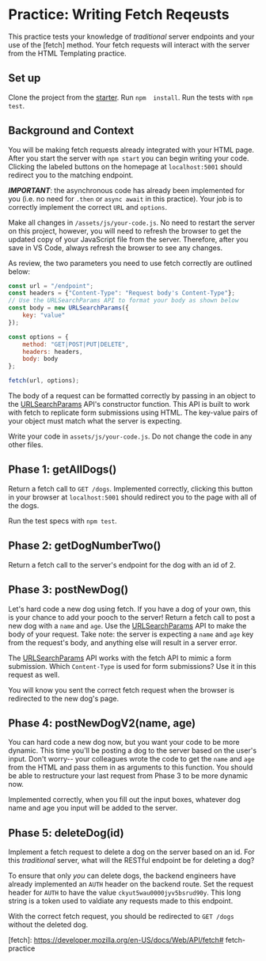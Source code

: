 # Practice: Writing Fetch Reqeusts

This practice tests your knowledge of *traditional* server endpoints and 
your use of the [fetch] method. Your fetch requests will interact with the server 
from the HTML Templating practice. 

## Set up

Clone the project from the [starter]. Run `npm  install`. Run the tests with
`npm test`.

## Background and Context

You will be making fetch requests already integrated with your HTML page. After
you start the server with `npm start` you can begin writing your code. Clicking
the labeled buttons on the homepage at `localhost:5001` should redirect you to
the matching endpoint. 

***IMPORTANT***: the asynchronous code has already been implemented for you (i.e. 
no need for `.then` or `async await` in this practice). Your job is to correctly 
implement the correct `URL` and `options`. 

Make all changes in `/assets/js/your-code.js`. No need to restart the server on
this project, however, you will need to refresh the browser to get the updated
copy of your JavaScript file from the server. Therefore, after you save in VS Code, 
always refresh the browser to see any changes. 

As review, the two parameters you need to use fetch correctly are outlined
below: 

```js
const url = "/endpoint";
const headers = {"Content-Type": "Request body's Content-Type"};
// Use the URLSearchParams API to format your body as shown below
const body = new URLSearchParams({
    key: "value"
});

const options = {
    method: "GET|POST|PUT|DELETE", 
    headers: headers,
    body: body
};

fetch(url, options);
```

The body of a request can be formatted correctly by passing in an object to the
[URLSearchParams] API's constructor function.  This API is built to work with fetch
to replicate form submissions using HTML. The key-value pairs of your object must match
what the server is expecting.

Write your code in `assets/js/your-code.js`. Do not change the code in any other
files. 


## Phase 1: getAllDogs()

Return a fetch call to `GET /dogs`. Implemented correctly, clicking this 
button in your browser at `localhost:5001` should redirect you to the page 
with all of the dogs. 

Run the test specs with `npm test`.

## Phase 2: getDogNumberTwo()

Return a fetch call to the server's endpoint for the dog with an id of 2.

## Phase 3: postNewDog() 

Let's hard code a new dog using fetch. If you have a dog of your own, this is 
your chance to add your pooch to the server! Return a fetch call to post a new dog 
with a `name` and `age`. Use the [URLSearchParams] API to make the body of your 
request. Take note: the server is expecting a `name` and `age` key from the 
request's body, and anything else will result in a server error. 

The [URLSearchParams] API works with the fetch API to mimic a form submission. Which 
`Content-Type` is used for form submissions? Use it in this request
as well. 

You will know you sent the correct fetch request when the browser is redirected
to the new dog's page. 

## Phase 4: postNewDogV2(name, age) 

You can hard code a new dog now, but you want your code to be more dynamic. This
time you'll be posting a dog to the server based on the user's input. Don't
worry-- your colleagues wrote the code to get the `name` and `age` from the HTML
and pass them in as arguments to this function. You should be able to
restructure your last request from Phase 3 to be more dynamic now. 

Implemented correctly, when you fill out the input boxes, whatever dog name and
age you input will be added to the server. 

## Phase 5: deleteDog(id)

Implement a fetch request to delete a dog on the server based on an id. For this
*traditional* server, what will the RESTful endpoint be for deleting a dog?

To ensure that only *you* can delete dogs, the backend engineers have already
implemented an `AUTH` header on the backend route. Set the request header for
`AUTH` to have the value `ckyut5wau0000jyv5bsrud90y`. This long string is a
token used to valdiate any requests made to this endpoint.

With the correct fetch request, you should be redirected to `GET /dogs` without
the deleted dog.

[starter]: https://github.com/appacademy/practice-for-week-08-fetch-from-server
[URLSearchParams]: https://developer.mozilla.org/en-US/docs/Web/API/URLSearchParams/URLSearchParams
[fetch]: https://developer.mozilla.org/en-US/docs/Web/API/fetch# fetch-practice
